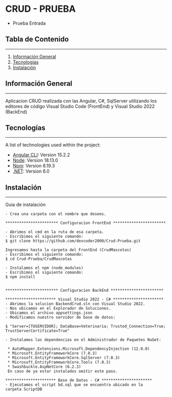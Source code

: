 # CRUD - PRUEBA
* Prueba Entrada
## Tabla de Contenido
***
1. [Información General](#información-general)
2. [Tecnologías](#tecnologías)
3. [Instalación](#instalación)

## Información General
***
Aplicacion CRUD realizada con las Angular, C#, SqlServer utilizando los editores de código Visual Studio Code (FrontEnd) y Visual Studio 2022 (BackEnd)

## Tecnologías
***
A list of technologies used within the project:
* [Angular CLI](https://angular.io/): Version 15.2.2 
* [Node](https://nodejs.org/en/): Version 18.13.0
* [Npm](https://www.npmjs.com/): Version 8.19.3
* [.NET](https://dotnet.microsoft.com/en-us/download/dotnet/6.0): Version 6.0

## Instalación
***
Guia de instalación
```
- Crea una carpeta con el nombre que desees.

*********************** Configuracion FrontEnd ***********************

- Abrimos el cmd en la ruta de esa carpeta.
- Escribimos el siguiente comando:
$ git clone https://github.com/devcoder2000/Crud-Prueba.git

Ingresamos hasta la carpeta del FrontEnd (CrudMascotas)
- Escribimos el siguiente comando:
$ cd Crud-Prueba/CrudMascotas

- Instalamos el npm (node_modules)
- Escribimos el siguiente comando:
$ npm install


*********************** Configuracion BackEnd ***********************

********************** Visual Studio 2022 - C# **********************
- Abrimos la solucion BackendCrud.sln con Visual Studio 2022.
- Nos ubicamos en el Explorador de Soluciones.
- Ubicamos el archivo appsettings.json
- Modificamos nuestro servidor de base de datos:

$ "Server=[TUSERVIDOR]; DataBase=Veterinaria; Trusted_Connection=True; TrustServerCertificate=True"

- Instalamos las dependencias en el Administrador de Paquetes NuGet:

 * AutoMapper.Extensions.Microsoft.DependencyInjection (12.0.0)
 * Microsoft.EntityFrameworkCore (7.0.3)
 * Microsoft.EntityFrameworkCore.SqlServer (7.0.3)
 * Microsoft.EntityFrameworkCore.Tools (7.0.3)
 * Swashbuckle.AspNetCore (6.2.3)
 En caso de ya estar instalados omitir este paso.

********************** Base de Datos - C# **********************
- Ejecutamos el script bd.sql que se encuentra ubicado en la
carpeta ScriptDB

```